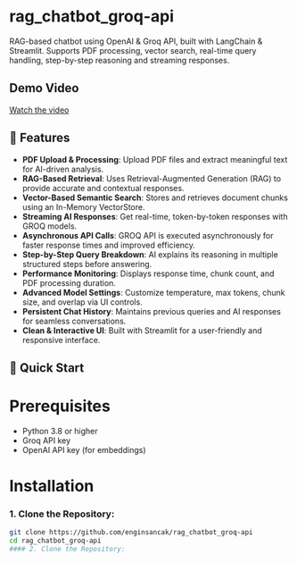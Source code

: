 # rag_chatbot_groq-api
RAG-based chatbot using OpenAI &amp; Groq API, built with LangChain &amp; Streamlit. Supports PDF processing, vector search, real-time query handling, step-by-step reasoning and streaming responses.
## Demo Video
[Watch the video](https://drive.google.com/file/d/1lx8npUI1FD-rJvMY75pel7lR3oZ_d7cd/view)

## 🌟 Features  

- **PDF Upload & Processing**: Upload PDF files and extract meaningful text for AI-driven analysis.  
- **RAG-Based Retrieval**: Uses Retrieval-Augmented Generation (RAG) to provide accurate and contextual responses.  
- **Vector-Based Semantic Search**: Stores and retrieves document chunks using an In-Memory VectorStore.  
- **Streaming AI Responses**: Get real-time, token-by-token responses with GROQ models.
- **Asynchronous API Calls**: GROQ API is executed asynchronously for faster response times and improved efficiency.
- **Step-by-Step Query Breakdown**: AI explains its reasoning in multiple structured steps before answering.  
- **Performance Monitoring**: Displays response time, chunk count, and PDF processing duration.  
- **Advanced Model Settings**: Customize temperature, max tokens, chunk size, and overlap via UI controls.  
- **Persistent Chat History**: Maintains previous queries and AI responses for seamless conversations.  
- **Clean & Interactive UI**: Built with Streamlit for a user-friendly and responsive interface.

## 🚀 Quick Start
# Prerequisites
- Python 3.8 or higher
- Groq API key
- OpenAI API key (for embeddings)
# Installation
### 1️. Clone the Repository:
```bash
git clone https://github.com/enginsancak/rag_chatbot_groq-api
cd rag_chatbot_groq-api
#### 2. Clone the Repository:




